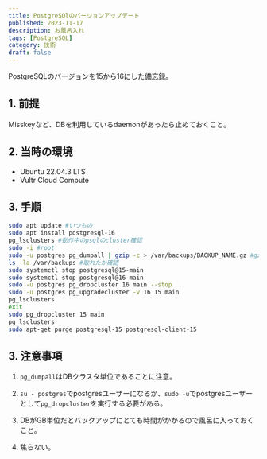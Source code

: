 ```yaml
---
title: PostgreSQlのバージョンアップデート
published: 2023-11-17
description: お風呂入れ
tags: [PostgreSQL]
category: 技術
draft: false
---
```



PostgreSQLのバージョンを15から16にした備忘録。

## 1. 前提
Misskeyなど、DBを利用しているdaemonがあったら止めておくこと。

## 2. 当時の環境
- Ubuntu 22.04.3 LTS
- Vultr Cloud Compute


## 3. 手順
```bash
sudo apt update #いつもの
sudo apt install postgresql-16
pg_lsclusters #動作中のpsqlのcluster確認
sudo -i #root
sudo -u postgres pg_dumpall | gzip -c > /var/backups/BACKUP_NAME.gz #gz形式に圧縮して/var/backupsにバックアップ
ls -la /var/backups #取れたか確認
sudo systemctl stop postgresql@15-main
sudo systemctl stop postgresql@16-main
sudo -u postgres pg_dropcluster 16 main --stop
sudo -u postgres pg_upgradecluster -v 16 15 main
pg_lsclusters
exit
sudo pg_dropcluster 15 main
pg_lsclusters
sudo apt-get purge postgresql-15 postgresql-client-15
```

## 3. 注意事項
1. `pg_dumpall`はDBクラスタ単位であることに注意。

2.  `su - postgres`でpostgresユーザーになるか、`sudo -u`でpostgresユーザーとして`pg_dropcluster`を実行する必要がある。

3. DBがGB単位だとバックアップにとても時間がかかるので風呂に入っておくこと。

4. 焦らない。 